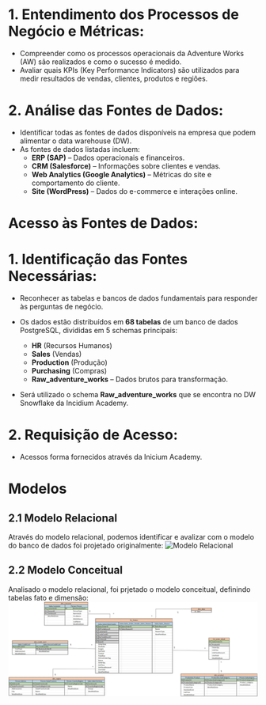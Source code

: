 # 1. Entendimento dos Processos de Negócio e Métricas:
- Compreender como os processos operacionais da Adventure Works (AW) são realizados e como o sucesso é medido.  
- Avaliar quais KPIs (Key Performance Indicators) são utilizados para medir resultados de vendas, clientes, produtos e regiões.  

# **2. Análise das Fontes de Dados:**  
- Identificar todas as fontes de dados disponíveis na empresa que podem alimentar o data warehouse (DW).  
- As fontes de dados listadas incluem:  
  - **ERP (SAP)** – Dados operacionais e financeiros.  
  - **CRM (Salesforce)** – Informações sobre clientes e vendas.  
  - **Web Analytics (Google Analytics)** – Métricas do site e comportamento do cliente.  
  - **Site (WordPress)** – Dados do e-commerce e interações online.  


# **Acesso às Fontes de Dados:**  

# **1. Identificação das Fontes Necessárias:**  
- Reconhecer as tabelas e bancos de dados fundamentais para responder às perguntas de negócio.  
- Os dados estão distribuídos em **68 tabelas** de um banco de dados PostgreSQL, divididas em 5 schemas principais:  
  - **HR** (Recursos Humanos)  
  - **Sales** (Vendas)  
  - **Production** (Produção)  
  - **Purchasing** (Compras)  
  - **Raw_adventure_works** – Dados brutos para transformação.

- Será utilizado o schema **Raw_adventure_works** que se encontra no DW Snowflake da Incidium Academy.

# **2. Requisição de Acesso:**  
- Acessos forma fornecidos através da Inicium Academy.  
 
# Modelos

## **2.1 Modelo Relacional**

Através do modelo relacional, podemos identificar e avalizar com o modelo do banco de dados foi projetado originalmente:
![Modelo Relacional](img/ea_modelo_relacional.png)

## **2.2 Modelo Conceitual**

Analisado o modelo relacional, foi prjetado o modelo conceitual, definindo tabelas fato e dimensão:
![Modelo conceitual](img/ea_modelo_conceitual.jpg)





